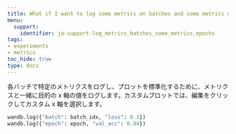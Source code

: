 ```yaml
---
title: What if I want to log some metrics on batches and some metrics only on epochs?
menu:
  support:
    identifier: ja-support-log_metrics_batches_some_metrics_epochs
tags:
- experiments
- metrics
toc_hide: true
type: docs
---
```


各バッチで特定のメトリクスをログし、プロットを標準化するために、メトリクスと一緒に目的の x 軸の値をログします。カスタムプロットでは、編集をクリックしてカスタム x 軸を選択します。

```python
wandb.log({"batch": batch_idx, "loss": 0.3})
wandb.log({"epoch": epoch, "val_acc": 0.94})
```
